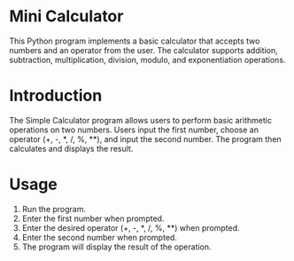 # Mini Calculator
This Python program implements a basic calculator that accepts two numbers and an operator from the user. The calculator supports addition, subtraction, multiplication, division, modulo, and exponentiation operations.

# Introduction
The Simple Calculator program allows users to perform basic arithmetic operations on two numbers. Users input the first number, choose an operator (+, -, *, /, %, **), and input the second number. The program then calculates and displays the result.

# Usage
1. Run the program.
2. Enter the first number when prompted.
3. Enter the desired operator (+, -, *, /, %, **) when prompted.
4. Enter the second number when prompted.
5. The program will display the result of the operation.
